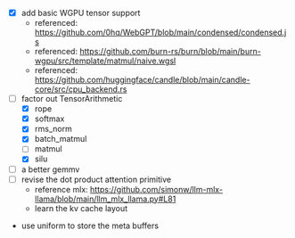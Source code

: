 - [x] add basic WGPU tensor support
  - referenced: https://github.com/0hq/WebGPT/blob/main/condensed/condensed.js
  - referenced: https://github.com/burn-rs/burn/blob/main/burn-wgpu/src/template/matmul/naive.wgsl
  - referenced: https://github.com/huggingface/candle/blob/main/candle-core/src/cpu_backend.rs
- [ ] factor out TensorArithmetic
  - [x] rope
  - [x] softmax
  - [x] rms_norm
  - [x] batch_matmul
  - [ ] matmul
  - [x] silu
- [ ] a better gemmv
- [ ] revise the dot product attention primitive
  - reference mlx: https://github.com/simonw/llm-mlx-llama/blob/main/llm_mlx_llama.py#L81
  - learn the kv cache layout
- use uniform to store the meta buffers

